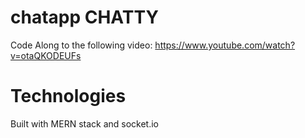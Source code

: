 # chatapp CHATTY

Code Along to the following video: https://www.youtube.com/watch?v=otaQKODEUFs

# Technologies
Built with MERN stack and socket.io
